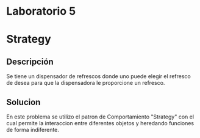 # Laboratorio 5

# Strategy

## Descripción

Se tiene un dispensador de refrescos donde uno puede elegir el refresco de desea para que la dispensadora le proporcione un refresco.

## Solucion

En este problema se utilizo el patron de Comportamiento "Strategy" con el cual permite la interaccion entre diferentes objetos y heredando funciones de forma indiferente.
